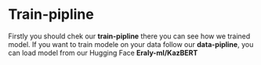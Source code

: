 # Train-pipline
Firstly you should chek our **train-pipline** there you can see how we trained model. If you want to train modele on your data follow our **data-pipline**, you can load model from our Hugging Face **Eraly-ml/KazBERT**
